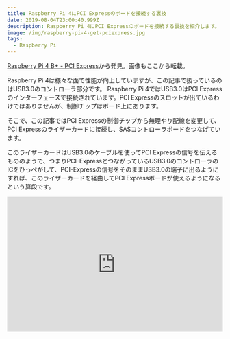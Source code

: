 ```yaml
---
title: Raspberry Pi 4にPCI Expressのボードを接続する裏技
date: 2019-08-04T23:00:40.999Z
description: Raspberry Pi 4にPCI Expressのボードを接続する裏技を紹介します。
image: /img/raspberry-pi-4-get-pciexpress.jpg
tags:
  - Raspberry Pi
---
```

[Raspberry Pi 4 B+ - PCI Express](http://mloduchowski.com/en/blog/raspberry-pi-4-b-pci-express/)から発見。画像もここから転載。

Raspberry Pi 4は様々な面で性能が向上していますが、この記事で扱っているのはUSB3.0のコントローラ部分です。
Raspberry Pi 4ではUSB3.0はPCI Expressのインターフェースで接続されています。PCI Expressのスロットが出ているわけではありませんが、制御チップはボード上にあります。

そこで、この記事ではPCI Expressの制御チップから無理やり配線を変更して、PCI Expressのライザーカードに接続し、SASコントローラボードをつなげています。

このライザーカードはUSB3.0のケーブルを使ってPCI Expressの信号を伝えるもののようで、つまりPCI-ExpressとつながっているUSB3.0のコントローラのICをひっぺがして、PCI-Expressの信号をそのままUSB3.0の端子に出るようにすれば、このライザーカードを経由してPCI Expressボードが使えるようになるという算段です。

<iframe width="100%" height="315" src="https://www.youtube.com/embed/_4YRZRCE5z4" frameborder="0" allow="accelerometer; autoplay; encrypted-media; gyroscope; picture-in-picture" allowfullscreen></iframe>
